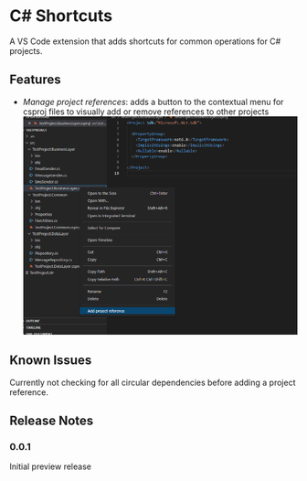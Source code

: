 # C# Shortcuts
A VS Code extension that adds shortcuts for common operations for C# projects.

## Features

- _Manage project references_: adds a button to the contextual menu for csproj files to visually add or remove references to other projects
![add project reference](images/add-project-reference-context-menu.png)

## Known Issues

Currently not checking for all circular dependencies before adding a project reference.

## Release Notes

### 0.0.1

Initial preview release
